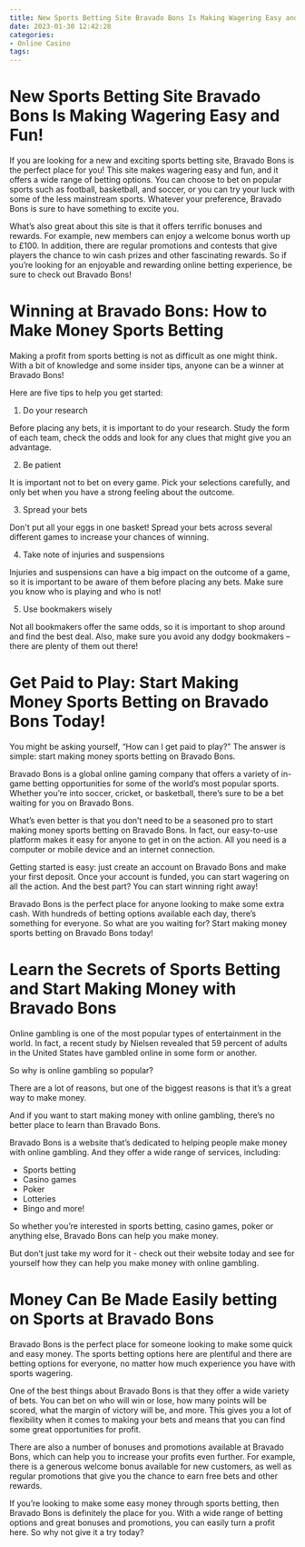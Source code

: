 ```yaml
---
title: New Sports Betting Site Bravado Bons Is Making Wagering Easy and Fun!
date: 2023-01-30 12:42:28
categories:
- Online Casino
tags:
---
```



#  New Sports Betting Site Bravado Bons Is Making Wagering Easy and Fun!

If you are looking for a new and exciting sports betting site, Bravado Bons is the perfect place for you! This site makes wagering easy and fun, and it offers a wide range of betting options. You can choose to bet on popular sports such as football, basketball, and soccer, or you can try your luck with some of the less mainstream sports. Whatever your preference, Bravado Bons is sure to have something to excite you.

What’s also great about this site is that it offers terrific bonuses and rewards. For example, new members can enjoy a welcome bonus worth up to £100. In addition, there are regular promotions and contests that give players the chance to win cash prizes and other fascinating rewards. So if you’re looking for an enjoyable and rewarding online betting experience, be sure to check out Bravado Bons!

#  Winning at Bravado Bons: How to Make Money Sports Betting

Making a profit from sports betting is not as difficult as one might think. With a bit of knowledge and some insider tips, anyone can be a winner at Bravado Bons!

Here are five tips to help you get started:

1. Do your research

Before placing any bets, it is important to do your research. Study the form of each team, check the odds and look for any clues that might give you an advantage.

2. Be patient

It is important not to bet on every game. Pick your selections carefully, and only bet when you have a strong feeling about the outcome.

3. Spread your bets

Don't put all your eggs in one basket! Spread your bets across several different games to increase your chances of winning.

4. Take note of injuries and suspensions

Injuries and suspensions can have a big impact on the outcome of a game, so it is important to be aware of them before placing any bets. Make sure you know who is playing and who is not!

5. Use bookmakers wisely

Not all bookmakers offer the same odds, so it is important to shop around and find the best deal. Also, make sure you avoid any dodgy bookmakers – there are plenty of them out there!

#  Get Paid to Play: Start Making Money Sports Betting on Bravado Bons Today!

You might be asking yourself, “How can I get paid to play?” The answer is simple: start making money sports betting on Bravado Bons.

Bravado Bons is a global online gaming company that offers a variety of in-game betting opportunities for some of the world’s most popular sports. Whether you’re into soccer, cricket, or basketball, there’s sure to be a bet waiting for you on Bravado Bons.

What’s even better is that you don’t need to be a seasoned pro to start making money sports betting on Bravado Bons. In fact, our easy-to-use platform makes it easy for anyone to get in on the action. All you need is a computer or mobile device and an internet connection.

Getting started is easy: just create an account on Bravado Bons and make your first deposit. Once your account is funded, you can start wagering on all the action. And the best part? You can start winning right away!

Bravado Bons is the perfect place for anyone looking to make some extra cash. With hundreds of betting options available each day, there’s something for everyone. So what are you waiting for? Start making money sports betting on Bravado Bons today!

#  Learn the Secrets of Sports Betting and Start Making Money with Bravado Bons

Online gambling is one of the most popular types of entertainment in the world. In fact, a recent study by Nielsen revealed that 59 percent of adults in the United States have gambled online in some form or another.

So why is online gambling so popular?

There are a lot of reasons, but one of the biggest reasons is that it’s a great way to make money.

And if you want to start making money with online gambling, there’s no better place to learn than Bravado Bons.

Bravado Bons is a website that’s dedicated to helping people make money with online gambling. And they offer a wide range of services, including:

- Sports betting
- Casino games
- Poker
- Lotteries
- Bingo and more!

So whether you’re interested in sports betting, casino games, poker or anything else, Bravado Bons can help you make money.

But don’t just take my word for it - check out their website today and see for yourself how they can help you make money with online gambling.

#  Money Can Be Made Easily betting on Sports at Bravado Bons

Bravado Bons is the perfect place for someone looking to make some quick and easy money. The sports betting options here are plentiful and there are betting options for everyone, no matter how much experience you have with sports wagering.

One of the best things about Bravado Bons is that they offer a wide variety of bets. You can bet on who will win or lose, how many points will be scored, what the margin of victory will be, and more. This gives you a lot of flexibility when it comes to making your bets and means that you can find some great opportunities for profit.

There are also a number of bonuses and promotions available at Bravado Bons, which can help you to increase your profits even further. For example, there is a generous welcome bonus available for new customers, as well as regular promotions that give you the chance to earn free bets and other rewards.

If you’re looking to make some easy money through sports betting, then Bravado Bons is definitely the place for you. With a wide range of betting options and great bonuses and promotions, you can easily turn a profit here. So why not give it a try today?